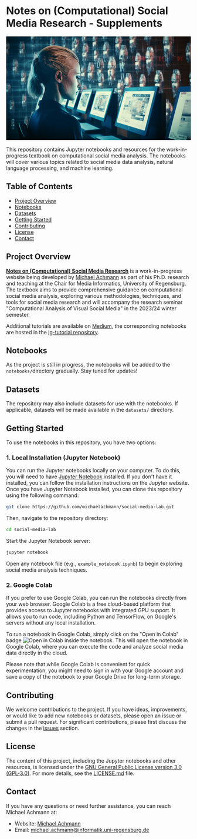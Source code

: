 # Notes on (Computational) Social Media Research - Supplements

![Social Media Lab Banner](images/banner.png)

This repository contains Jupyter notebooks and resources for the work-in-progress textbook on computational social media analysis. The notebooks will cover various topics related to social media data analysis, natural language processing, and machine learning.

## Table of Contents

- [Project Overview](#project-overview)
- [Notebooks](#notebooks)
- [Datasets](#datasets)
- [Getting Started](#getting-started)
- [Contributing](#contributing)
- [License](#license)
- [Contact](#contact)

## Project Overview

[**Notes on (Computational) Social Media Research**](https://social-media-lab.net/) is a work-in-progress website being developed by [Michael Achmann](https://go.ur.de/michael-achmann) as part of his Ph.D. research and teaching at the Chair for Media Informatics, University of Regensburg. The textbook aims to provide comprehensive guidance on computational social media analysis, exploring various methodologies, techniques, and tools for social media research and will accompany the research seminar "Computational Analysis of Visual Social Media" in the 2023/24 winter semester.

Additional tutorials are available on [Medium](https://achmann.dev/), the corresponding notebooks are hosted in the [ig-tutorial repository](https://github.com/michaelachmann/ig-tutorial).

## Notebooks

As the project is still in progress, the notebooks will be added to the `notebooks/`directory gradually. Stay tuned for updates!

## Datasets

The repository may also include datasets for use with the notebooks. If applicable, datasets will be made available in the `datasets/` directory.

## Getting Started

To use the notebooks in this repository, you have two options:

### 1. Local Installation (Jupyter Notebook)

You can run the Jupyter notebooks locally on your computer. To do this, you will need to have [Jupyter Notebook](https://jupyter.org/) installed. If you don't have it installed, you can follow the installation instructions on the Jupyter website. Once you have Jupyter Notebook installed, you can clone this repository using the following command:

```bash
git clone https://github.com/michaelachmann/social-media-lab.git
```

Then, navigate to the repository directory:

```bash
cd social-media-lab
```

Start the Jupyter Notebook server:

```bash
jupyter notebook
```

Open any notebook file (e.g., `example_notebook.ipynb`) to begin exploring social media analysis techniques.

### 2. Google Colab

If you prefer to use Google Colab, you can run the notebooks directly from your web browser. Google Colab is a free cloud-based platform that provides access to Jupyter notebooks with integrated GPU support. It allows you to run code, including Python and TensorFlow, on Google's servers without any local installation.

To run a notebook in Google Colab, simply click on the "Open in Colab" badge ![Open in Colab](https://colab.research.google.com/assets/colab-badge.svg) inside the notebook. This will open the notebook in Google Colab, where you can execute the code and analyze social media data directly in the cloud.

Please note that while Google Colab is convenient for quick experimentation, you might need to sign in with your Google account and save a copy of the notebook to your Google Drive for long-term storage.

## Contributing

We welcome contributions to the project. If you have ideas, improvements, or would like to add new notebooks or datasets, please open an issue or submit a pull request. For significant contributions, please first discuss the changes in the [issues](https://github.com/michaelachmann/social-media-lab/issues) section.

## License

The content of this project, including the Jupyter notebooks and other resources, is licensed under the [GNU General Public License version 3.0 (GPL-3.0)](https://www.gnu.org/licenses/gpl-3.0.de.html). For more details, see the [LICENSE.md](LICENSE.md) file.

## Contact

If you have any questions or need further assistance, you can reach Michael Achmann at:

- Website: [Michael Achmann](https://go.ur.de/michael-achmann) 
- Email: [michael.achmann@informatik.uni-regensburg.de](mailto:michael.achmann@informatik.uni-regensburg.de)